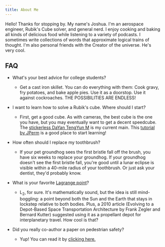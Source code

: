 ```yaml
---
title: About Me
---
```


Hello! Thanks for stopping by. My name's Joshua. I'm an aerospace engineer, Rubik's Cube solver, and general nerd. I enjoy cooking and baking all kinds of delicious food while listening to a variety of podcasts. I sometimes write collections of words that approximate logical trains of thought. I'm also personal friends with the Creator of the universe. He's very cool.

## FAQ

* What's your best advice for college students?
	* Get a cast iron skillet. You can do everything with them: Cook gravy, fry potatoes, and bake apple pies. Use it as a doorstop. Use it against cockroaches. THE POSSIBILITIES ARE ENDLESS!
  
* I want to learn how to solve a Rubik's cube. Where should I start?
	* First, get a good cube. As with cameras, the best cube is the one you have, but you may eventually want to get a decent speedcube. The [stickerless DaYan TengYun M](https://www.thecubicle.com/collections/dayan/products/dayan-tengyun-m-3x3?variant=18730617962569) is my current main. This [tutorial by JPerm](https://www.youtube.com/watch?v=7Ron6MN45LY) is a good place to start learning!


* How often should I replace my toothbrush? 
	* If your pet groundhog sees the first bristle fall off the brush, you have six weeks to replace your groundhog. If your groundhog doesn't see the first bristle fall, you're good until a lunar eclipse is visible within a 40-mile radius of your toothbrush. Or just ask your dentist, they'd probably know.

* What is your favorite [Lagrange point](https://en.wikipedia.org/wiki/Lagrangian_point)?
	* L<sub>2</sub>, for sure. It's mathematically sound, but the idea is still mind-boggling: a point beyond both the Sun and the Earth that stays in lockstep relative to both bodies. Plus, a 2010 article (Evolving to a Depot-Based Space Transportation Architecture by Frank Zegler and Bernard Kutter) suggested using it as a propellant depot for interplanetary travel. How cool is that?

* Did you really co-author a paper on pedestrian safety?
	* Yup! You can read it by [clicking here.](https://doi.org/10.1016/j.cstp.2021.02.009)